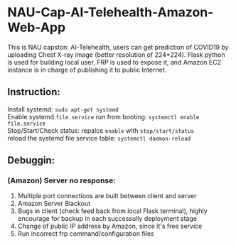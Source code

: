 # NAU-Cap-AI-Telehealth-Amazon-Web-App
This is NAU capston: AI-Telehealth, users can get prediction of COVID19 by uploading Chest X-ray image (better resolution of 224*224). Flask python is used  for building local user, FRP is used to expose it, and Amazon EC2 instance is in charge of publishing it to public Internet.


## Instruction:

Install systemd:  ```sudo apt-get systemd``` <br>
Enable systemd ```file.service``` run from booting: ```systemctl enable file.service``` <br>
Stop/Start/Check status: repalce ```enable``` with ```stop/start/status``` <br>
reload the systemd file service table: ```systemctl daemon-reload``` <br>


## Debuggin:

### (Amazon) Server no response:

1. Multiple port connections are built between client and server
2. Amazon Server Blackout
3. Bugs in client (check feed back from local Flask terminal), highly encourage for backup in each successully deployment stage
4. Change of public IP address by Amazon, since it's free service
5. Run incorrect frp command/configuration files
